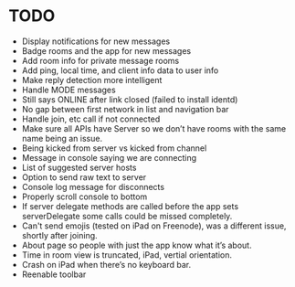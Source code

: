 # TODO
- Display notifications for new messages
- Badge rooms and the app for new messages
- Add room info for private message rooms
- Add ping, local time, and client info data to user info
- Make reply detection more intelligent
- Handle MODE messages
- Still says ONLINE after link closed (failed to install identd)
- No gap between first network in list and navigation bar
- Handle join, etc call if not connected
- Make sure all APIs have Server so we don’t have rooms with the same name being an issue.
- Being kicked from server vs kicked from channel
- Message in console saying we are connecting
- List of suggested server hosts
- Option to send raw text to server
- Console log message for disconnects
- Properly scroll console to bottom
- If server delegate methods are called before the app sets serverDelegate some calls could
be missed completely.
- Can't send emojis (tested on iPad on Freenode), was a different issue, shortly after joining.
- About page so people with just the app know what it’s about.
- Time in room view is truncated, iPad, vertial orientation.
- Crash on iPad when there’s no keyboard bar.
- Reenable toolbar
